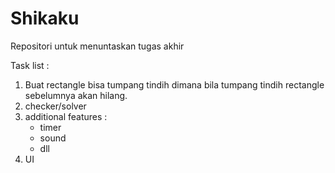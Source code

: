 # Shikaku
Repositori untuk menuntaskan tugas akhir

Task list :
1. Buat rectangle bisa tumpang tindih dimana bila tumpang tindih rectangle sebelumnya akan hilang.
2. checker/solver
3. additional features :
     - timer
     - sound
     - dll
4. UI
